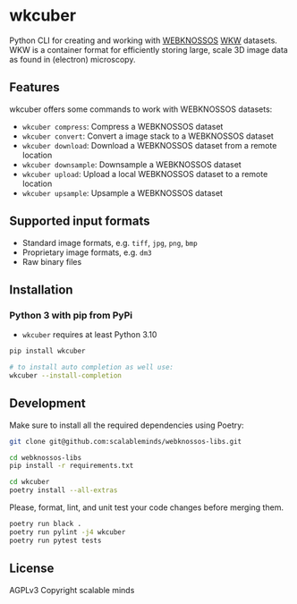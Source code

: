 # wkcuber

Python CLI for creating and working with [WEBKNOSSOS](https://webknossos.org/) [WKW](https://github.com/scalableminds/webknossos-wrap) datasets. WKW is a container format for efficiently storing large, scale 3D image data as found in (electron) microscopy.

## Features

wkcuber offers some commands to work with WEBKNOSSOS datasets:

- `wkcuber compress`: Compress a WEBKNOSSOS dataset
- `wkcuber convert`: Convert a image stack to a WEBKNOSSOS dataset
- `wkcuber download`: Download a WEBKNOSSOS dataset from a remote location
- `wkcuber downsample`: Downsample a WEBKNOSSOS dataset
- `wkcuber upload`: Upload a local WEBKNOSSOS dataset to a remote location
- `wkcuber upsample`: Upsample a WEBKNOSSOS dataset

## Supported input formats

- Standard image formats, e.g. `tiff`, `jpg`, `png`, `bmp`
- Proprietary image formats, e.g. `dm3`
- Raw binary files

## Installation

### Python 3 with pip from PyPi

- `wkcuber` requires at least Python 3.10

```bash
pip install wkcuber

# to install auto completion as well use:
wkcuber --install-completion
```


## Development

Make sure to install all the required dependencies using Poetry:
```bash
git clone git@github.com:scalableminds/webknossos-libs.git

cd webknossos-libs
pip install -r requirements.txt

cd wkcuber
poetry install --all-extras
```

Please, format, lint, and unit test your code changes before merging them.
```bash
poetry run black .
poetry run pylint -j4 wkcuber
poetry run pytest tests
```

## License
AGPLv3
Copyright scalable minds